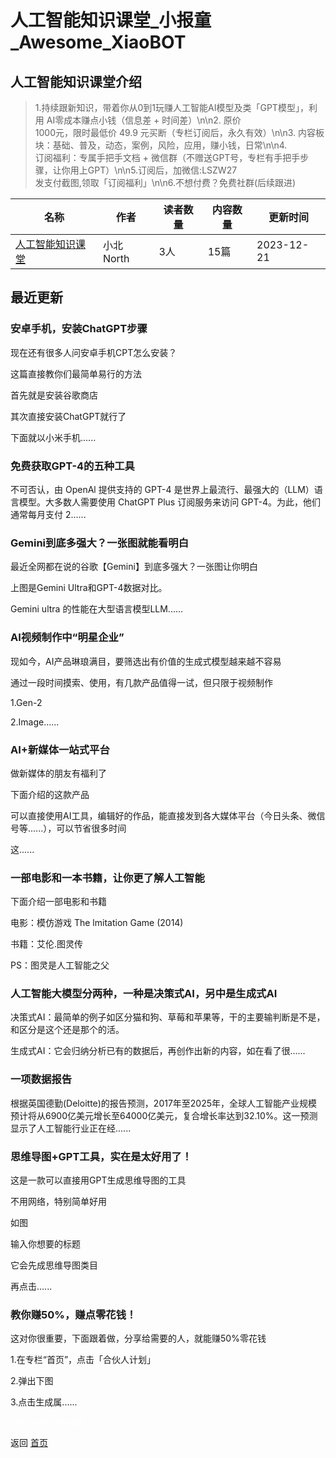 # 人工智能知识课堂_小报童_Awesome_XiaoBOT

## 人工智能知识课堂介绍
> 1.持续跟新知识，带着你从0到1玩赚人工智能AI模型及类「GPT模型」，利用 AI零成本赚点小钱（信息差 + 时间差）\n\n2. 原价  
1000元，限时最低价 49.9 元买断（专栏订阅后，永久有效）\n\n3. 内容板块：基础、普及，动态，案例，风险，应用，赚小钱，日常\n\n4.  
订阅福利：专属手把手文档 + 微信群（不赠送GPT号，专栏有手把手步骤，让你用上GPT）\n\n5.订阅后，加微信:LSZW27  
发支付截图,领取「订阅福利」\n\n6.不想付费？免费社群(后续跟进)  
  


|名称|作者|读者数量|内容数量|更新时间|
|---|---|---|---|---|
|[人工智能知识课堂](https://xiaobot.net/p/LSZW27?refer=0b133df9-27dc-423b-8101-639049001c13)|小北North|3人|15篇|2023-12-21|

## 最近更新
### 安卓手机，安装ChatGPT步骤

现在还有很多人问安卓手机CPT怎么安装？

这篇直接教你们最简单易行的方法

首先就是安装谷歌商店

其次直接安装ChatGPT就行了

下面就以小米手机......

### 免费获取GPT-4的五种工具

不可否认，由 OpenAl 提供支持的 GPT-4 是世界上最流行、最强大的（LLM）语言模型。大多数人需要使用 ChatGPT Plus 订阅服务来访问
GPT-4。为此，他们通常每月支付 2......

### Gemini到底多强大？一张图就能看明白

最近全网都在说的谷歌【Gemini】到底多强大？一张图让你明白

上图是Gemini Ultra和GPT-4数据对比。

Gemini ultra 的性能在大型语言模型LLM......

### AI视频制作中“明星企业”

现如今，AI产品琳琅满目，要筛选出有价值的生成式模型越来越不容易

通过一段时间摸索、使用，有几款产品值得一试，但只限于视频制作

1.Gen-2

2.Image......

### AI+新媒体一站式平台

做新媒体的朋友有福利了

下面介绍的这款产品

可以直接使用AI工具，编辑好的作品，能直接发到各大媒体平台（今日头条、微信号等......），可以节省很多时间

这......

### 一部电影和一本书籍，让你更了解人工智能

下面介绍一部电影和书籍

电影：模仿游戏 The lmitation Game (2014)

书籍：艾伦.图灵传

PS：图灵是人工智能之父

### 人工智能大模型分两种，一种是决策式AI，另中是生成式AI

决策式AI：最简单的例子如区分猫和狗、草莓和苹果等，干的主要输判断是不是，和区分是这个还是那个的活。

生成式AI：它会归纳分析已有的数据后，再创作出新的内容，如在看了很......

### 一项数据报告

根据英国德勤(Deloitte)的报告预测，2017年至2025年，全球人工智能产业规模预计将从6900亿美元增长至64000亿美元，复合增长率达到32.10%。这一预测显示了人工智能行业正在经......

### 思维导图+GPT工具，实在是太好用了！

这是一款可以直接用GPT生成思维导图的工具

不用网络，特别简单好用

如图

输入你想要的标题

它会先成思维导图类目

再点击......

### 教你赚50%，赚点零花钱！

这对你很重要，下面跟着做，分享给需要的人，就能赚50%零花钱

1.在专栏“首页”，点击「合伙人计划」

2.弹出下图

3.点击生成属......


<a href="https://github.com/Reno9527/awesome-xiaobot" style="color: white; text-decoration: none;">awesome-xiaobot</a>

返回 [首页](../README.md)
